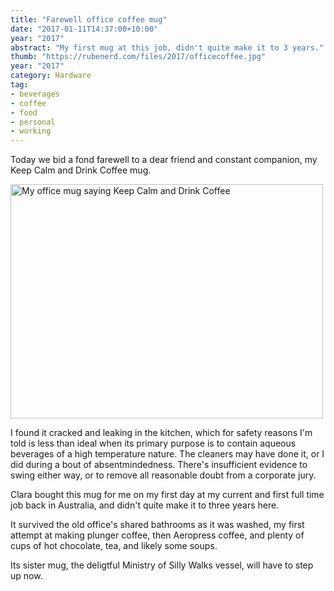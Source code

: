```yaml
---
title: "Farewell office coffee mug"
date: "2017-01-11T14:37:00+10:00"
year: "2017"
abstract: "My first mug at this job, didn't quite make it to 3 years."
thumb: "https://rubenerd.com/files/2017/officecoffee.jpg"
year: "2017"
category: Hardware
tag:
- beverages
- coffee
- food
- personal
- working
---
```

Today we bid a fond farewell to a dear friend and constant companion, my Keep Calm and Drink Coffee mug.

<p><img src="https://rubenerd.com/files/2017/officecoffee.jpg" alt="My office mug saying Keep Calm and Drink Coffee" style="width:500px; height:375px;" srcset="https://rubenerd.com/files/2017/officecoffee.jpg 1x, https://rubenerd.com/files/2017/officecoffee@2x.jpg 2x" /></p>

I found it cracked and leaking in the kitchen, which for safety reasons I'm told is less than ideal when its primary purpose is to contain aqueous beverages of a high temperature nature. The cleaners may have done it, or I did during a bout of absentmindedness. There's insufficient evidence to swing either way, or to remove all reasonable doubt from a corporate jury.

Clara bought this mug for me on my first day at my current and first full time job back in Australia, and didn't quite make it to three years here.

It survived the old office's shared bathrooms as it was washed, my first attempt at making plunger coffee, then Aeropress coffee, and plenty of cups of hot chocolate, tea, and likely some soups.

Its sister mug, the deligtful Ministry of Silly Walks vessel, will have to step up now.

